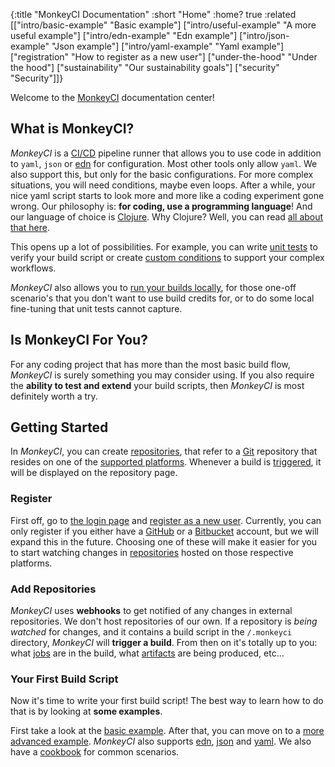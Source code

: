 {:title "MonkeyCI Documentation"
 :short "Home"
 :home? true
 :related [["intro/basic-example" "Basic example"]
           ["intro/useful-example" "A more useful example"]
           ["intro/edn-example" "Edn example"]
           ["intro/json-example" "Json example"]
           ["intro/yaml-example" "Yaml example"]
	   ["registration" "How to register as a new user"]
	   ["under-the-hood" "Under the hood"]
	   ["sustainability" "Our sustainability goals"]
	   ["security" "Security"]]}

Welcome to the [MonkeyCI](https://monkeyci.com) documentation center!

## What is MonkeyCI?

*MonkeyCI* is a [CI/CD](https://en.wikipedia.org/wiki/CI/CD) pipeline runner that allows
you to use code in addition to `yaml`, `json` or [edn](https://github.com/edn-format/edn) for
configuration.  Most other tools only allow `yaml`.  We also support
this, but only for the basic configurations.  For more complex situations, you will
need conditions, maybe even loops.  After a while, your nice yaml script starts to
look more and more like a coding experiment gone wrong.  Our philosophy is: **for
coding, use a programming language**!  And our language of choice is [Clojure](https://clojure.org).
Why Clojure?  Well, you can read [all about that here](why-clojure/).

This opens up a lot of possibilities.  For example, you can write [unit tests](tests)
to verify your build script or create [custom conditions](conditions) to support your
complex workflows.

*MonkeyCI* also allows you to [run your builds locally](local-builds), for those one-off
scenario's that you don't want to use build credits for, or to do some local fine-tuning
that unit tests cannot capture.

## Is MonkeyCI For You?

For any coding project that has more than the most basic build flow, *MonkeyCI* is surely
something you may consider using.  If you also require the **ability to test and extend**
your build scripts, then *MonkeyCI* is most definitely worth a try.

## Getting Started

In *MonkeyCI*, you can create [repositories](repos/), that refer to a
[Git](https://en.wikipedia.org/wiki/Git) repository that resides on one of the [supported
platforms](platforms/).  Whenever a build is [triggered](triggers/), it
will be displayed on the repository page.

### Register

First off, go to [the login page](https://app.monkeyci.com/login) and [register as a new
user](registration/).  Currently, you can only register if you either have a
[GitHub](https://github.com) or a [Bitbucket](https://bitbucket.org) account, but we will
expand this in the future.  Choosing one of these will make it easier for you to start
watching changes in [repositories](repos/) hosted on those respective platforms.

### Add Repositories

*MonkeyCI* uses **webhooks** to get notified of any changes in external repositories.  We
don't host repositories of our own.  If a repository is *being watched* for changes, and it
contains a build script in the `/.monkeyci` directory, *MonkeyCI* will **trigger a build**.
From then on it's totally up to you: what [jobs](jobs/) are in the build, what
[artifacts](artifacts/) are being produced, etc...

### Your First Build Script

Now it's time to write your first build script!  The best way to learn how to do that is
by looking at **some examples**.

First take a look at the [basic example](intro/basic-example/).  After that, you can
move on to a [more advanced example](intro/useful-example/).  *MonkeyCI* also supports
[edn](intro/edn-example), [json](intro/json-example) and [yaml](intro/yaml-example).
We also have a [cookbook](/categories/cookbook/) for common scenarios.
